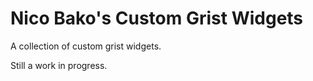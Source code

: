 # Nico Bako's Custom Grist Widgets

A collection of custom grist widgets.

Still a work in progress.
